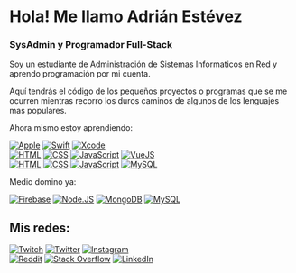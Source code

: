 #  Hola! Me llamo Adrián Estévez 
### SysAdmin y Programador Full-Stack


Soy un estudiante de Administración de Sistemas Informaticos en Red y aprendo programación por mi cuenta.

Aquí tendrás el código de los pequeños proyectos o programas que se me ocurren mientras recorro los duros caminos de algunos de los lenguajes mas populares.

Ahora mismo estoy aprendiendo:

[![Apple](https://img.shields.io/badge/iOS-999999?style=for-the-badge&logo=apple&logoColor=white&labelColor=101010)]()
[![Swift](https://img.shields.io/badge/Swift-FA7343?style=for-the-badge&logo=swift&logoColor=white&labelColor=101010)]()
[![Xcode](https://img.shields.io/badge/Xcode-1575F9?style=for-the-badge&logo=xcode&logoColor=white&labelColor=101010)]()
</br>
[![HTML](https://img.shields.io/badge/HTML_5-E34F26?style=for-the-badge&logo=html5&logoColor=white&labelColor=101010)]()
[![CSS](https://img.shields.io/badge/CSS_3-1572B6?style=for-the-badge&logo=CSS3&logoColor=white&labelColor=101010)]()
[![JavaScript](https://img.shields.io/badge/JavaScript-F7DF1E?style=for-the-badge&logo=javascript&logoColor=white&labelColor=101010)]()
[![VueJS](https://img.shields.io/badge/Vue.js-41B883?style=for-the-badge&logo=Vue.js&logoColor=white&labelColor=101010)]()
</br>
[![HTML](https://img.shields.io/badge/HTML_5-E34F26?style=for-the-badge&logo=html5&logoColor=white&labelColor=101010)]()
[![CSS](https://img.shields.io/badge/CSS_3-1572B6?style=for-the-badge&logo=CSS3&logoColor=white&labelColor=101010)]()
[![JavaScript](https://img.shields.io/badge/JavaScript-F7DF1E?style=for-the-badge&logo=javascript&logoColor=white&labelColor=101010)]()
[![MySQL](https://img.shields.io/badge/MySQL-4479A1?style=for-the-badge&logo=mysql&logoColor=white&labelColor=101010)]()


Medio domino ya:

[![Firebase](https://img.shields.io/badge/Firebase-FFCA28?style=?style=flat&logo=appveyor&logo=firebase&logoColor=white&labelColor=101010)]()
[![Node.JS](https://img.shields.io/badge/Node.JS-339933?style=?style=flat&logo=appveyor&logo=node.js&logoColor=white&labelColor=101010)]()
[![MongoDB](https://img.shields.io/badge/MongoDB-47A248?style=?style=flat&logo=appveyor&logo=mongodb&logoColor=white&labelColor=101010)]()
[![MySQL](https://img.shields.io/badge/MySQL-4479A1?style=?style=flat&logo=appveyor&logo=mysql&logoColor=white&labelColor=101010)]()

## Mis redes:

[![Twitch](https://img.shields.io/badge/Twitch-Adrianestevez-9146FF?style=flat&logo=twitch&logoColor=white&labelColor=101010)](https://twitch.tv/adrianestevez)
[![Twitter](https://img.shields.io/badge/Twitter-@AdrnEstvz-1DA1F2?style=flat&logo=twitter&logoColor=white&labelColor=101010)](https://twitter.com/AdrnEstvz)
[![Instagram](https://img.shields.io/badge/Instagram-@adrnestvz-E4405F?style=flat&logo=instagram&logoColor=white&labelColor=101010)](https://instagram.com/adrnestvz)
<br/>
[![Reddit](https://img.shields.io/badge/Reddit-Haru_123-FF4500?style=?style=flat&logo=appveyor&logo=reddit&logoColor=white&labelColor=101010)](https://www.reddit.com/user/Haru_123)
[![Stack Overflow](https://img.shields.io/badge/Stack_Overflow-Adrian_Estevez-FE7A16?style=?style=flat&logo=appveyor&logo=stackoverflow&logoColor=white&labelColor=101010)](https://es.stackoverflow.com/users/188411/haru)
[![LinkedIn](https://img.shields.io/badge/LinkedIn-Adrian_Estevez_Rodriguez-0077B5?style=?style=flat&logo=appveyor&logo=linkedin&logoColor=white&labelColor=101010)](https://www.linkedin.com/in/adrian-estevez-rodriguez-101364183)
